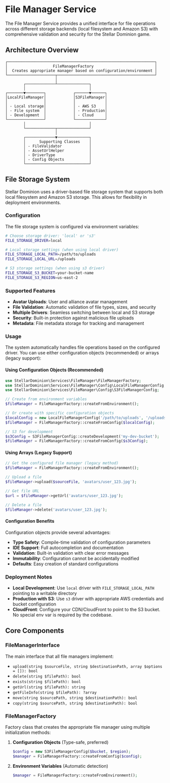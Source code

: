 # File Manager Service

The File Manager Service provides a unified interface for file operations across different storage backends (local filesystem and Amazon S3) with comprehensive validation and security for the Stellar Dominion game.

## Architecture Overview

```
┌─────────────────────────────────────────────────────────────────┐
│                    FileManagerFactory                           │
│  Creates appropriate manager based on configuration/environment │
└─────────────────────┬───────────────────────────────────────────┘
                      │
        ┌─────────────┴──────────────┐
        │                            │
┌───────▼────────┐            ┌──────▼──────┐
│LocalFileManager│            │S3FileManager│
│                │            │             │
│ - Local storage│            │ - AWS S3    │
│ - File system  │            │ - Production│
│ - Development  │            │ - Cloud     │
└────────────────┘            └─────────────┘
        │                            │
        └─────────────┬──────────────┘
                      │
        ┌─────────────▼──────────────┐
        │      Supporting Classes    │
        │ - FileValidator            │
        │ - AssetUrlHelper           │
        │ - DriverType               │
        │ - Config Objects           │
        └────────────────────────────┘
```

## File Storage System

Stellar Dominion uses a driver-based file storage system that supports both local filesystem and Amazon S3 storage. This allows for flexibility in deployment environments.

### Configuration

The file storage system is configured via environment variables:

```bash
# Choose storage driver: 'local' or 's3'
FILE_STORAGE_DRIVER=local

# Local storage settings (when using local driver)
FILE_STORAGE_LOCAL_PATH=/path/to/uploads
FILE_STORAGE_LOCAL_URL=/uploads

# S3 storage settings (when using s3 driver)
FILE_STORAGE_S3_BUCKET=your-bucket-name
FILE_STORAGE_S3_REGION=us-east-2
```

### Supported Features

- **Avatar Uploads**: User and alliance avatar management
- **File Validation**: Automatic validation of file types, sizes, and security
- **Multiple Drivers**: Seamless switching between local and S3 storage
- **Security**: Built-in protection against malicious file uploads
- **Metadata**: File metadata storage for tracking and management

### Usage

The system automatically handles file operations based on the configured driver. You can use either configuration objects (recommended) or arrays (legacy support):

#### Using Configuration Objects (Recommended)

```php
use StellarDominion\Services\FileManager\FileManagerFactory;
use StellarDominion\Services\FileManager\Config\LocalFileManagerConfig;
use StellarDominion\Services\FileManager\Config\S3FileManagerConfig;

// Create from environment variables
$fileManager = FileManagerFactory::createFromEnvironment();

// Or create with specific configuration objects
$localConfig = new LocalFileManagerConfig('/path/to/uploads', '/uploads');
$fileManager = FileManagerFactory::createFromConfig($localConfig);

// S3 for development
$s3Config = S3FileManagerConfig::createDevelopment('my-dev-bucket');
$fileManager = FileManagerFactory::createFromConfig($s3Config);
```

#### Using Arrays (Legacy Support)

```php
// Get the configured file manager (legacy method)
$fileManager = FileManagerFactory::createFromEnvironment();

// Upload a file
$fileManager->upload($sourceFile, 'avatars/user_123.jpg');

// Get file URL
$url = $fileManager->getUrl('avatars/user_123.jpg');

// Delete a file
$fileManager->delete('avatars/user_123.jpg');
```

#### Configuration Benefits

Configuration objects provide several advantages:
- **Type Safety**: Compile-time validation of configuration parameters
- **IDE Support**: Full autocompletion and documentation
- **Validation**: Built-in validation with clear error messages
- **Immutability**: Configuration cannot be accidentally modified
- **Defaults**: Easy creation of standard configurations

### Deployment Notes

- **Local Development**: Use `local` driver with `FILE_STORAGE_LOCAL_PATH` pointing to a writable directory
- **Production with S3**: Use `s3` driver with appropriate AWS credentials and bucket configuration
- **CloudFront**: Configure your CDN/CloudFront to point to the S3 bucket. No special env var is required by the codebase.

## Core Components

### FileManagerInterface
The main interface that all file managers implement:
- `upload(string $sourceFile, string $destinationPath, array $options = []): bool`
- `delete(string $filePath): bool` 
- `exists(string $filePath): bool`
- `getUrl(string $filePath): string`
- `getFileInfo(string $filePath): ?array`
- `move(string $sourcePath, string $destinationPath): bool`
- `copy(string $sourcePath, string $destinationPath): bool`

### FileManagerFactory
Factory class that creates the appropriate file manager using multiple initialization methods:

1. **Configuration Objects** (Type-safe, preferred)
   ```php
   $config = new S3FileManagerConfig($bucket, $region);
   $manager = FileManagerFactory::createFromConfig($config);
   ```

2. **Environment Variables** (Automatic detection)
   ```php
   $manager = FileManagerFactory::createFromEnvironment();
   ```

